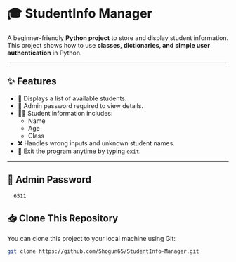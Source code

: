 # 🎓 StudentInfo Manager

A beginner-friendly **Python project** to store and display student information.  
This project shows how to use **classes, dictionaries, and simple user authentication** in Python.  

---

## ✨ Features
- 📌 Displays a list of available students.  
- 🔑 Admin password required to view details.  
- 🧑‍🏫 Student information includes:
  - Name
  - Age
  - Class  
- ❌ Handles wrong inputs and unknown student names.  
- 🛑 Exit the program anytime by typing `exit`.  

---

## 🔐 Admin Password
      6511
      
## 📥 Clone This Repository
You can clone this project to your local machine using Git:

```bash
git clone https://github.com/Shogun65/StudentInfo-Manager.git

